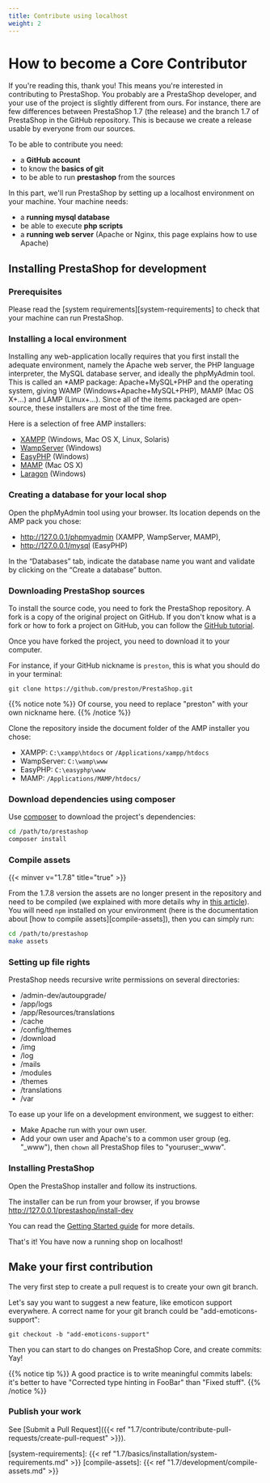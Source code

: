 ```yaml
---
title: Contribute using localhost
weight: 2
---
```


# How to become a Core Contributor

If you're reading this, thank you! This means you're interested in contributing to PrestaShop.
You probably are a PrestaShop developer, and your use of the project is slightly different from
ours. For instance, there are few differences between PrestaShop 1.7 (the release) and the branch 1.7
of PrestaShop in the GitHub repository. This is because we create a release usable by everyone from our sources.

To be able to contribute you need:

* a **GitHub account**
* to know the **basics of git**
* to be able to run **prestashop** from the sources

In this part, we'll run PrestaShop by setting up a localhost environment on your machine. Your machine needs:

* a **running mysql database**
* be able to execute **php scripts**
* a **running web server** (Apache or Nginx, this page explains how to use Apache)

## Installing PrestaShop for development

### Prerequisites

Please read the [system requirements][system-requirements] to check that your machine can run PrestaShop.

### Installing a local environment

Installing any web-application locally requires that you first install the adequate environment, namely the Apache web server, the PHP language interpreter, the MySQL database server, and ideally the phpMyAdmin tool. This is called an *AMP package: Apache+MySQL+PHP and the operating system, giving WAMP (Windows+Apache+MySQL+PHP), MAMP (Mac OS X+…) and LAMP (Linux+…). Since all of the items packaged are open-source, these installers are most of the time free.

Here is a selection of free AMP installers:

* [XAMPP](https://www.apachefriends.org/en/xampp.html) (Windows, Mac OS X, Linux, Solaris)
* [WampServer](http://www.wampserver.com/) (Windows)
* [EasyPHP](https://www.easyphp.org/) (Windows)
* [MAMP](https://www.mamp.info/) (Mac OS X)
* [Laragon](https://laragon.org/) (Windows)

### Creating a database for your local shop

Open the phpMyAdmin tool using your browser. Its location depends on the AMP pack you chose:

* http://127.0.0.1/phpmyadmin (XAMPP, WampServer, MAMP),
* http://127.0.0.1/mysql (EasyPHP)

In the “Databases” tab, indicate the database name you want and validate by clicking on the “Create a database” button.

### Downloading PrestaShop sources

To install the source code, you need to fork the PrestaShop repository. A fork is a copy of the original project on GitHub.
If you don't know what is a fork or how to fork a project on GitHub, you can follow the [GitHub tutorial](https://help.github.com/articles/fork-a-repo/).

Once you have forked the project, you need to download it to your computer.

For instance, if your GitHub nickname is `preston`, this is what you should do in your terminal:

```
git clone https://github.com/preston/PrestaShop.git
```

{{% notice note %}}
Of course, you need to replace "preston" with your own nickname here.
{{% /notice %}}

Clone the repository inside the document folder of the AMP installer you chose:

* XAMPP: `C:\xampp\htdocs` or `/Applications/xampp/htdocs`
* WampServer: `C:\wamp\www`
* EasyPHP: `C:\easyphp\www`
* MAMP: `/Applications/MAMP/htdocs/`

### Download dependencies using composer

Use [composer](https://getcomposer.org/download/) to download the project's dependencies:

```bash
cd /path/to/prestashop
composer install
```

### Compile assets
{{< minver v="1.7.8" title="true" >}}

From the 1.7.8 version the assets are no longer present in the repository and need to be compiled (we explained with more details why in [this article](https://build.prestashop.com/news/open-question-not-commiting-assets-anymore/)).
You will need `npm` installed on your environment (here is the documentation about [how to compile assets][compile-assets]), then you can simply run:

```bash
cd /path/to/prestashop
make assets
```

### Setting up file rights

PrestaShop needs recursive write permissions on several directories:

- /admin-dev/autoupgrade/
- /app/logs
- /app/Resources/translations
- /cache
- /config/themes
- /download
- /img
- /log
- /mails
- /modules
- /themes
- /translations
- /var

To ease up your life on a development environment, we suggest to either:

- Make Apache run with your own user.
- Add your own user and Apache's to a common user group (eg. "_www"), then `chown` all PrestaShop files to "youruser:_www". 


### Installing PrestaShop

Open the PrestaShop installer and follow its instructions.

The installer can be run from your browser, if you browse http://127.0.0.1/prestashop/install-dev

You can read the [Getting Started guide][getting-started-guide] for more details.

That's it! You have now a running shop on localhost!

## Make your first contribution

The very first step to create a pull request is to create your own git branch.

Let's say you want to suggest a new feature, like emoticon support everywhere. A correct name for your git branch could be "add-emoticons-support":

```
git checkout -b "add-emoticons-support"
```

Then you can start to do changes on PrestaShop Core, and create commits: Yay!

{{% notice tip %}}
A good practice is to write meaningful commits labels: it's better to have "Corrected type hinting in FooBar" than "Fixed stuff". 
{{% /notice %}}

### Publish your work

See [Submit a Pull Request]({{< ref "1.7/contribute/contribute-pull-requests/create-pull-request" >}}).

[getting-started-guide]: https://doc.prestashop.com/display/PS17/Getting+Started
[system-requirements]: {{< ref "1.7/basics/installation/system-requirements.md" >}}
[compile-assets]: {{< ref "1.7/development/compile-assets.md" >}}

